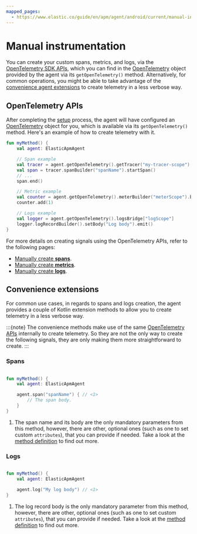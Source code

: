 ```yaml
---
mapped_pages:
  - https://www.elastic.co/guide/en/apm/agent/android/current/manual-instrumentation.html
---
```


# Manual instrumentation

You can create your custom spans, metrics, and logs, via the [OpenTelemetry SDK APIs](https://opentelemetry.io/docs/languages/java/api/#opentelemetry-api), which you can find in the [OpenTelemetry](https://www.javadoc.io/doc/io.opentelemetry/opentelemetry-api/latest/io/opentelemetry/api/OpenTelemetry.html) object provided by the agent via its `getOpenTelemetry()` method. Alternatively, for common operations, you might be able to take advantage of the [convenience agent extensions](#convenience-extensions) to create telemetry in a less verbose way.

## OpenTelemetry APIs

After completing the [setup](/reference/getting-started.md) process, the agent will have configured an [OpenTelemetry](https://www.javadoc.io/doc/io.opentelemetry/opentelemetry-api/latest/io/opentelemetry/api/OpenTelemetry.html) object for you, which is available via its `getOpenTelemetry()` method. Here's an example of how to create telemetry with it.

```kotlin
fun myMethod() {
    val agent: ElasticApmAgent

    // Span example
    val tracer = agent.getOpenTelemetry().getTracer("my-tracer-scope")
    val span = tracer.spanBuilder("spanName").startSpan()
    // ...
    span.end()

    // Metric example
    val counter = agent.getOpenTelemetry().meterBuilder("meterScope").build().counterBuilder("myCounter").build()
    counter.add(1)

    // Logs example
    val logger = agent.getOpenTelemetry().logsBridge["logScope"]
    logger.logRecordBuilder().setBody("Log body").emit()
}
```

For more details on creating signals using the OpenTelemetry APIs, refer to the following pages:

- [Manually create **spans**](https://opentelemetry.io/docs/languages/java/api/#span).
- [Manually create **metrics**](https://opentelemetry.io/docs/languages/java/api/#meter).
- [Manually create **logs**](https://opentelemetry.io/docs/languages/java/api/#logger).

## Convenience extensions

For common use cases, in regards to spans and logs creation, the agent provides a couple of Kotlin extension methods to allow you to create telemetry in a less verbose way.

:::{note}
The convenience methods make use of the same [OpenTelemetry APIs](#opentelemetry-apis) internally to create telemetry. So they are not the only way to create the following signals, they are only making them more straightforward to create.
:::

### Spans

```kotlin

fun myMethod() {
    val agent: ElasticApmAgent

    agent.span("spanName") { // <1>
        // The span body.
    }
}
```

1. The span name and its body are the only mandatory parameters from this method, however, there are other, optional ones (such as one to set custom `attributes`), that you can provide if needed. Take a look at the [method definition](https://github.com/elastic/apm-agent-android/blob/main/agent-sdk/src/main/java/co/elastic/otel/android/extensions/ElasticOtelAgentExtensions.kt) to find out more.

### Logs

```kotlin

fun myMethod() {
    val agent: ElasticApmAgent

    agent.log("My log body") // <1>
}
```

1. The log record body is the only mandatory parameter from this method, however, there are other, optional ones (such as one to set custom `attributes`), that you can provide if needed. Take a look at the [method definition](https://github.com/elastic/apm-agent-android/blob/main/agent-sdk/src/main/java/co/elastic/otel/android/extensions/ElasticOtelAgentExtensions.kt) to find out more.